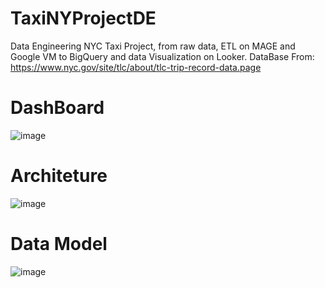 # TaxiNYProjectDE
Data Engineering NYC Taxi Project, from raw data, ETL on MAGE and Google VM to BigQuery and data Visualization on Looker.
DataBase From: https://www.nyc.gov/site/tlc/about/tlc-trip-record-data.page

# DashBoard

![image](https://github.com/GusPicolli/TaxiNYProjectDE/assets/125275178/32f6e4f7-d086-4f81-9d73-759f290ee3fd)

# Architeture

![image](https://github.com/GusPicolli/TaxiNYProjectDE/assets/125275178/523c2424-5f3f-4abb-9b62-9b73e86725ea)

# Data Model

![image](https://github.com/GusPicolli/TaxiNYProjectDE/assets/125275178/2a0e4974-06e7-4a90-a0d5-1e004123f09b)

